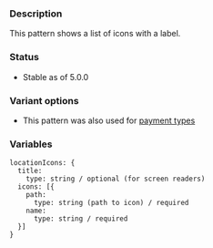 ### Description
This pattern shows a list of icons with a label.

### Status
* Stable as of 5.0.0

### Variant options
* This pattern was also used for [payment types](./?p=molecules-location-icons-as-payment)


### Variables
~~~
locationIcons: {
  title:
    type: string / optional (for screen readers)
  icons: [{
    path:
      type: string (path to icon) / required
    name:
      type: string / required
  }]
}
~~~
